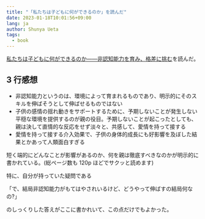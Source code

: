 ```yaml
---
title: "「私たちは子どもに何ができるのか」を読んだ"
date: 2023-01-18T10:01:56+09:00
lang: ja
author: Shunya Ueta
tags:
  - book
---
```


[私たちは子どもに何ができるのか――非認知能力を育み、格差に挑む](https://amzn.to/3w9jmIm)を読んだ。

## 3 行感想

- 非認知能力というのは、環境によって育まれるものであり、明示的にそのスキルを伸ばそうとして伸ばせるものではない
- 子供の感情の揺れ動きをサポートするために、予期しないことが発生しない平穏な環境を提供するのが親の役目。予期しないことが起こったとしても、親は決して直情的な反応をせず淡々と、共感して、愛情を持って接する
- 愛情を持って接する介入効果で、子供の身体的成長にも好影響を及ぼした結果とかあって人類面白すぎる

短く端的にどんなことが影響があるのか、何を親は徹底すべきなのかが明示的に書かれている。(総ページ数も 120p ほどでサクッと読めます)

特に、自分が持っていた疑問である

「で、結局非認知能力がもてはやされいるけど、どうやって伸ばすの結局何なの?」

のしっくりした答えがここに書かれいて、この点だけでもよかった。
